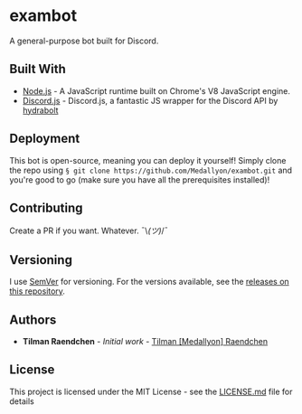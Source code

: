 # exambot

A general-purpose bot built for Discord.

## Built With

* [Node.js](https://nodejs.org/en/) - A JavaScript runtime built on Chrome's V8 JavaScript engine.
* [Discord.js](https://github.com/hydrabolt/discord.js/) - Discord.js, a fantastic JS wrapper for the Discord API by [hydrabolt](https://github.com/hydrabolt/)

## Deployment

This bot is open-source, meaning you can deploy it yourself! Simply clone the repo using `§ git clone https://github.com/Medallyon/exambot.git` and you're good to go (make sure you have all the prerequisites installed)!

## Contributing

Create a PR if you want. Whatever. ¯\\_(ツ)_/¯

## Versioning

I use [SemVer](http://semver.org/) for versioning. For the versions available, see the [releases on this repository](https://github.com/Medallyon/exambot/tags).

## Authors

* **Tilman Raendchen** - *Initial work* - [Tilman [Medallyon] Raendchen](https://github.com/Medallyon)

## License

This project is licensed under the MIT License - see the [LICENSE.md](LICENSE.md) file for details